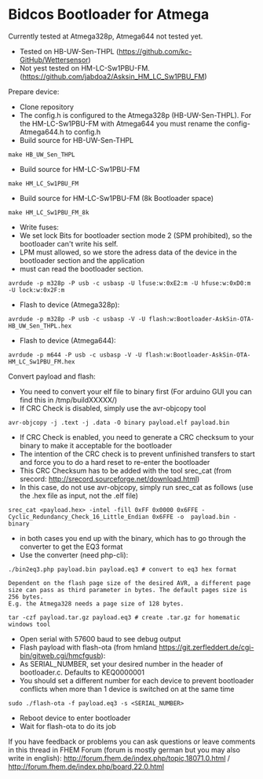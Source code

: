 Bidcos Bootloader for Atmega
============================

Currently tested at Atmega328p, Atmega644 not tested yet.

* Tested on HB-UW-Sen-THPL (https://github.com/kc-GitHub/Wettersensor)
* Not yest tested on HM-LC-Sw1PBU-FM. (https://github.com/jabdoa2/Asksin_HM_LC_Sw1PBU_FM)

Prepare device:
* Clone repository
* The config.h is configured to the Atmega328p (HB-UW-Sen-THPL). For the HM-LC-Sw1PBU-FM with Atmega644 you must rename the config-Atmega644.h to config.h
* Build source for HB-UW-Sen-THPL
```
make HB_UW_Sen_THPL
```
* Build source for HM-LC-Sw1PBU-FM
```
make HM_LC_Sw1PBU_FM
```
* Build source for HM-LC-Sw1PBU-FM (8k Bootloader space)
```
make HM_LC_Sw1PBU_FM_8k
```

* Write fuses:
* We set lock Bits for bootloader section mode 2 (SPM prohibited), so the bootloader can't write his self.
* LPM must allowed, so we store the adress data of the device in the bootloader section and the application
* must can read the bootloader section.
```
avrdude -p m328p -P usb -c usbasp -U lfuse:w:0xE2:m -U hfuse:w:0xD0:m -U lock:w:0x2F:m
```
* Flash to device (Atmega328p):
```
avrdude -p m328p -P usb -c usbasp -V -U flash:w:Bootloader-AskSin-OTA-HB_UW_Sen_THPL.hex
```

* Flash to device (Atmega644):
```
avrdude -p m644 -P usb -c usbasp -V -U flash:w:Bootloader-AskSin-OTA-HM_LC_Sw1PBU_FM.hex
```

Convert payload and flash:
* You need to convert your elf file to binary first (For arduino GUI you can find this in /tmp/buildXXXXX/)
* If CRC Check is disabled, simply use the avr-objcopy tool
```
avr-objcopy -j .text -j .data -O binary payload.elf payload.bin
```
* If CRC Check is enabled, you need to generate a CRC checksum to your binary to make it acceptable for the bootloader
* The intention of the CRC check is to prevent unfinished transfers to start and force you to do a hard reset to re-enter the bootloader
* This CRC Checksum has to be added with the tool srec_cat (from srecord: http://srecord.sourceforge.net/download.html)
* In this case, do not use avr-objcopy, simply run srec_cat as follows (use the .hex file as input, not the .elf file)
```
srec_cat <payload.hex> -intel -fill 0xFF 0x0000 0x6FFE -Cyclic_Redundancy_Check_16_Little_Endian 0x6FFE -o  payload.bin -binary
```
* in both cases you end up with the binary, which has to go through the converter to get the EQ3 format
* Use the converter (need php-cli):
```
./bin2eq3.php payload.bin payload.eq3 # convert to eq3 hex format

Dependent on the flash page size of the desired AVR, a different page size can pass as third parameter in bytes. The default pages size is 256 bytes.
E.g. the Atmega328 needs a page size of 128 bytes.

tar -czf payload.tar.gz payload.eq3 # create .tar.gz for homematic windows tool
```
* Open serial with 57600 baud to see debug output
* Flash payload with flash-ota (from hmland https://git.zerfleddert.de/cgi-bin/gitweb.cgi/hmcfgusb):
* As SERIAL_NUMBER, set your desired number in the header of bootloader.c. Defaults to KEQ0000001
* You should set a different number for each device to prevent bootloader conflicts when more than 1 device is switched on at the same time
```
sudo ./flash-ota -f payload.eq3 -s <SERIAL_NUMBER>
```
* Reboot device to enter bootloader
* Wait for flash-ota to do its job

If you have feedback or problems you can ask questions or leave comments in this thread in FHEM Forum (forum is mostly german but you may also write in english): http://forum.fhem.de/index.php/topic,18071.0.html / http://forum.fhem.de/index.php/board,22.0.html
